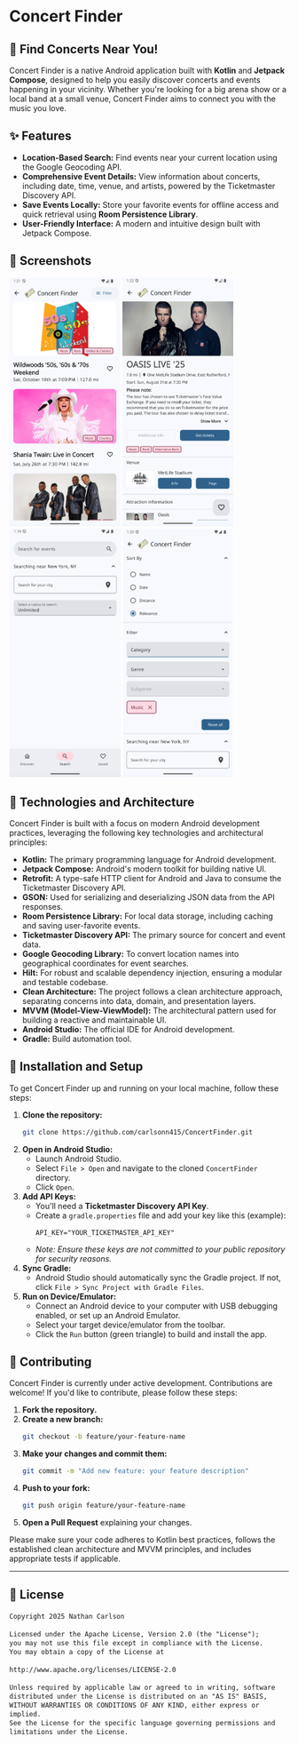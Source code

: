 # Concert Finder

## 🎵 Find Concerts Near You\!

Concert Finder is a native Android application built with **Kotlin** and **Jetpack Compose**, designed to help you easily discover concerts and events happening in your vicinity. Whether you're looking for a big arena show or a local band at a small venue, Concert Finder aims to connect you with the music you love.

## ✨ Features

  * **Location-Based Search:** Find events near your current location using the Google Geocoding API.
  * **Comprehensive Event Details:** View information about concerts, including date, time, venue, and artists, powered by the Ticketmaster Discovery API.
  * **Save Events Locally:** Store your favorite events for offline access and quick retrieval using **Room Persistence Library**.
  * **User-Friendly Interface:** A modern and intuitive design built with Jetpack Compose.


## 📸 Screenshots

<img src="screenshots/EventList.png" alt="Events" width="200"> <img src="screenshots/EventDetails.png" alt="Event Details" width="200"> <img src="screenshots/SearchScreen.png" alt="Search" width="201"> <img src="screenshots/FilterSelect.png" alt="Filter Select" width="198">


## 🚀 Technologies and Architecture

Concert Finder is built with a focus on modern Android development practices, leveraging the following key technologies and architectural principles:

  * **Kotlin:** The primary programming language for Android development.
  * **Jetpack Compose:** Android's modern toolkit for building native UI.
  * **Retrofit:** A type-safe HTTP client for Android and Java to consume the Ticketmaster Discovery API.
  * **GSON:** Used for serializing and deserializing JSON data from the API responses.
  * **Room Persistence Library:** For local data storage, including caching and saving user-favorite events.
  * **Ticketmaster Discovery API:** The primary source for concert and event data.
  * **Google Geocoding Library:** To convert location names into geographical coordinates for event searches.
  * **Hilt:** For robust and scalable dependency injection, ensuring a modular and testable codebase.
  * **Clean Architecture:** The project follows a clean architecture approach, separating concerns into data, domain, and presentation layers.
  * **MVVM (Model-View-ViewModel):** The architectural pattern used for building a reactive and maintainable UI.
  * **Android Studio:** The official IDE for Android development.
  * **Gradle:** Build automation tool.

## 📱 Installation and Setup

To get Concert Finder up and running on your local machine, follow these steps:

1.  **Clone the repository:**
    ```bash
    git clone https://github.com/carlsonn415/ConcertFinder.git
    ```
2.  **Open in Android Studio:**
      * Launch Android Studio.
      * Select `File > Open` and navigate to the cloned `ConcertFinder` directory.
      * Click `Open`.
3.  **Add API Keys:**
      * You'll need a **Ticketmaster Discovery API Key**.
      * Create a `gradle.properties` file  and add your key like this (example):
        ```properties
        API_KEY="YOUR_TICKETMASTER_API_KEY"
        ```
      * *Note: Ensure these keys are not committed to your public repository for security reasons.*
4.  **Sync Gradle:**
      * Android Studio should automatically sync the Gradle project. If not, click `File > Sync Project with Gradle Files`.
5.  **Run on Device/Emulator:**
      * Connect an Android device to your computer with USB debugging enabled, or set up an Android Emulator.
      * Select your target device/emulator from the toolbar.
      * Click the `Run` button (green triangle) to build and install the app.

## 🤝 Contributing

Concert Finder is currently under active development. Contributions are welcome\! If you'd like to contribute, please follow these steps:

1.  **Fork the repository.**
2.  **Create a new branch:**
    ```bash
    git checkout -b feature/your-feature-name
    ```
3.  **Make your changes and commit them:**
    ```bash
    git commit -m "Add new feature: your feature description"
    ```
4.  **Push to your fork:**
    ```bash
    git push origin feature/your-feature-name
    ```
5.  **Open a Pull Request** explaining your changes.

Please make sure your code adheres to Kotlin best practices, follows the established clean architecture and MVVM principles, and includes appropriate tests if applicable.

-----

## 📄 License

```
Copyright 2025 Nathan Carlson

Licensed under the Apache License, Version 2.0 (the "License");
you may not use this file except in compliance with the License.
You may obtain a copy of the License at

http://www.apache.org/licenses/LICENSE-2.0

Unless required by applicable law or agreed to in writing, software
distributed under the License is distributed on an "AS IS" BASIS,
WITHOUT WARRANTIES OR CONDITIONS OF ANY KIND, either express or implied.
See the License for the specific language governing permissions and
limitations under the License.
```
